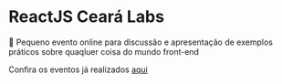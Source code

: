 # ReactJS Ceará Labs

:rocket: Pequeno evento online para discussão e apresentação de exemplos práticos sobre quaqluer coisa  do mundo front-end

Confira os eventos já realizados [aqui](https://github.com/reactjs-ceara/reactjs-ceara-labs/issues?q=is%3Aissue+is%3Aclosed)

